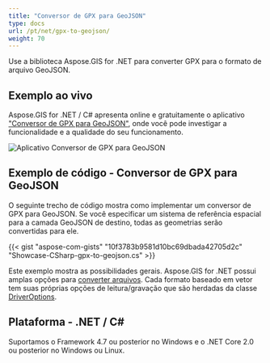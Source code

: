 ```yaml
---
title: "Conversor de GPX para GeoJSON"
type: docs
url: /pt/net/gpx-to-geojson/
weight: 70
---
```


Use a biblioteca Aspose.GIS for .NET para converter GPX para o formato de arquivo GeoJSON.

## **Exemplo ao vivo**

Aspose.GIS for .NET / C# apresenta online e gratuitamente o aplicativo ["Conversor de GPX para GeoJSON"](https://products.aspose.app/gis/conversion/gpx-to-geojson), onde você pode investigar a funcionalidade e a qualidade do seu funcionamento.

![Aplicativo Conversor de GPX para GeoJSON](conversion.png)

## **Exemplo de código - Conversor de GPX para GeoJSON**

O seguinte trecho de código mostra como implementar um conversor de GPX para GeoJSON. Se você especificar um sistema de referência espacial para a camada GeoJSON de destino, todas as geometrias serão convertidas para ele. 

{{< gist "aspose-com-gists" "10f3783b9581d10bc69dbada42705d2c" "Showcase-CSharp-gpx-to-geojson.cs" >}}

Este exemplo mostra as possibilidades gerais. Aspose.GIS for .NET possui amplas opções para [converter arquivos](https://docs.aspose.com/gis/net/vector-layers/). Cada formato baseado em vetor tem suas próprias opções de leitura/gravação que são herdadas da classe [DriverOptions](https://reference.aspose.com/gis/net/aspose.gis/driveroptions).

## **Plataforma - .NET / C#**

Suportamos o Framework 4.7 ou posterior no Windows e o .NET Core 2.0 ou posterior no Windows ou Linux.

